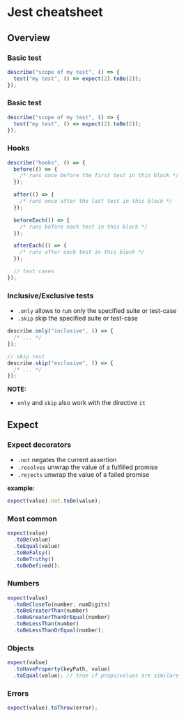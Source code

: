 # Jest cheatsheet

## Overview

### Basic test

```js
describe("scope of my test", () => {
  test("my test", () => expect(2).toBe(2));
});
```

### Basic test

```js
describe("scope of my test", () => {
  test("my test", () => expect(2).toBe(2));
});
```

### Hooks

```js
describe("hooks", () => {
  before(() => {
    /* runs once before the first test in this block */
  });

  after(() => {
    /* runs once after the last test in this block */
  });

  beforeEach(() => {
    /* runs before each test in this block */
  });

  afterEach(() => {
    /* runs after each test in this block */
  });

  // test cases
});
```

### Inclusive/Exclusive tests

- `.only` allows to run only the specified suite or test-case
- `.skip` skip the specified suite or test-case

```js
describe.only("inclusive", () => {
  /* ... */
});
```

```js
// skip test
describe.skip("exclusive", () => {
  /* ... */
});
```

**NOTE:**

- `only` and `skip` also work with the directive `it`

## Expect

### Expect decorators

- `.not` negates the current assertion
- `.resolves` unwrap the value of a fulfilled promise
- `.rejects` unwrap the value of a failed promise

**example:**

```js
expect(value).not.toBe(value);
```

### Most common

```js
expect(value)
  .toBe(value)
  .toEqual(value)
  .toBeFalsy()
  .toBeTruthy()
  .toBeDefined();
```

### Numbers

```js
expect(value)
  .toBeCloseTo(number, numDigits)
  .toBeGreaterThan(number)
  .toBeGreaterThanOrEqual(number)
  .toBeLessThan(number)
  .toBeLessThanOrEqual(number);
```

### Objects

```js
expect(value)
  .toHaveProperty(keyPath, value)
  .toEqual(value); // true if props/values are similare
```

### Errors

```js
expect(value).toThrow(error);
```
